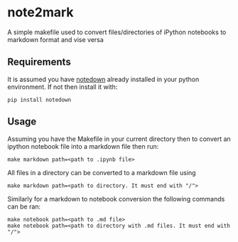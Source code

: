 # note2mark

A simple makefile used to convert files/directories of iPython
notebooks to markdown format and vise versa

## Requirements

It is assumed you have [notedown](https://github.com/aaren/notedown) already installed in your python environment. If not then install it with:

```shell
pip install notedown
```

## Usage

Assuming you have the Makefile in your current directory then to convert an ipython
notebook file into a markdown file then run:

```shell
make markdown path=<path to .ipynb file>
```

All files in a directory can be converted to a markdown file using

```shell
make markdown path=<path to directory. It must end with "/">
```

Similarly for a markdown to notebook conversion the following commands can be ran:

```shell
make notebook path=<path to .md file>
make notebook path=<path to directory with .md files. It must end with "/">
```
